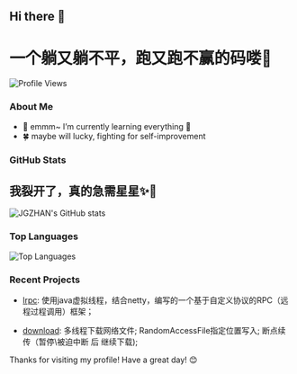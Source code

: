 
## Hi there 👋

# 一个躺又躺不平，跑又跑不赢的码喽🐒

![Profile Views](https://komarev.com/ghpvc/?username=JGZHAN&color=brightgreen)

### About Me

- 🌱 emmm~ I’m currently learning everything 🤣
- 🍀 maybe will lucky, fighting for self-improvement

### GitHub Stats

## 我裂开了，真的急需星星✨🤯
![JGZHAN's GitHub stats](https://github-readme-stats.vercel.app/api?username=JGZHAN&show_icons=true&theme=dark)

### Top Languages

![Top Languages](https://github-readme-stats.vercel.app/api/top-langs/?username=JGZHAN&layout=compact&theme=dark)

### Recent Projects

- [lrpc](https://github.com/JGZHAN/lrpc): 使用java虚拟线程，结合netty，编写的一个基于自定义协议的RPC（远程过程调用）框架；

- [download](https://github.com/JGZHAN/download): 多线程下载网络文件; RandomAccessFile指定位置写入; 断点续传（暂停\被迫中断 后 继续下载);

Thanks for visiting my profile! Have a great day! 😊

